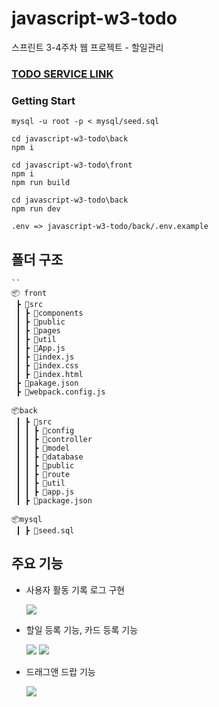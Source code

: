 # javascript-w3-todo
스프린트 3-4주차 웹 프로젝트 - 할일관리

### [TODO SERVICE LINK](http://115.85.183.220/) 

### Getting Start 
    mysql -u root -p < mysql/seed.sql
    
    cd javascript-w3-todo\back
    npm i
    
    cd javascript-w3-todo\front
    npm i
    npm run build
    
    cd javascript-w3-todo\back
    npm run dev

    .env => javascript-w3-todo/back/.env.example 


## 폴더 구조

```
``
📦 front
 ┣ 📂src
 ┃ ┣ 📂components
 ┃ ┣ 📂public
 ┃ ┣ 📂pages
 ┃ ┣ 📂util
 ┃ ┣ 📜App.js
 ┃ ┣ 📜index.js
 ┃ ┣ 📜index.css
 ┃ ┣ 📜index.html
 ┣ 📜pakage.json
 ┣ 📜webpack.config.js

📦back
 ┃ ┣ 📂src
 ┃ ┃ ┣ 📂config
 ┃ ┃ ┣ 📂controller
 ┃ ┃ ┣ 📂model
 ┃ ┃ ┣ 📂database
 ┃ ┃ ┣ 📂public
 ┃ ┃ ┣ 📂route
 ┃ ┃ ┣ 📂util
 ┃ ┃ ┣ 📜app.js
 ┃ ┣ 📜package.json

📦mysql
 ┃ ┣ 📜seed.sql

```


## 주요 기능

- 사용자 활동 기록 로그 구현

    ![](https://i.imgur.com/1RSqNQU.png)



- 할일 등록 기능, 카드 등록 기능

    ![](https://i.imgur.com/T4prlfI.png)
    ![](https://i.imgur.com/77HMc62.png)


- 드래그앤 드랍 기능

    ![](https://i.imgur.com/Z3eKaFG.png)


